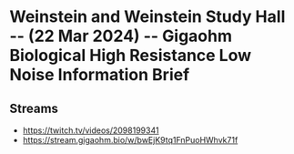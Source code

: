 # Weinstein and Weinstein Study Hall -- (22 Mar 2024) -- Gigaohm Biological High Resistance Low Noise Information Brief

## Streams
- https://twitch.tv/videos/2098199341
- https://stream.gigaohm.bio/w/bwEjK9tq1FnPuoHWhvk71f

